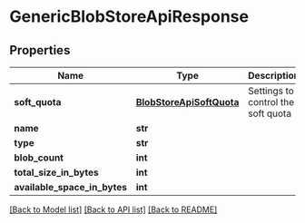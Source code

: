 # GenericBlobStoreApiResponse

## Properties
Name | Type | Description | Notes
------------ | ------------- | ------------- | -------------
**soft_quota** | [**BlobStoreApiSoftQuota**](BlobStoreApiSoftQuota.md) | Settings to control the soft quota | [optional] 
**name** | **str** |  | [optional] 
**type** | **str** |  | [optional] 
**blob_count** | **int** |  | [optional] 
**total_size_in_bytes** | **int** |  | [optional] 
**available_space_in_bytes** | **int** |  | [optional] 

[[Back to Model list]](../README.md#documentation-for-models) [[Back to API list]](../README.md#documentation-for-api-endpoints) [[Back to README]](../README.md)


